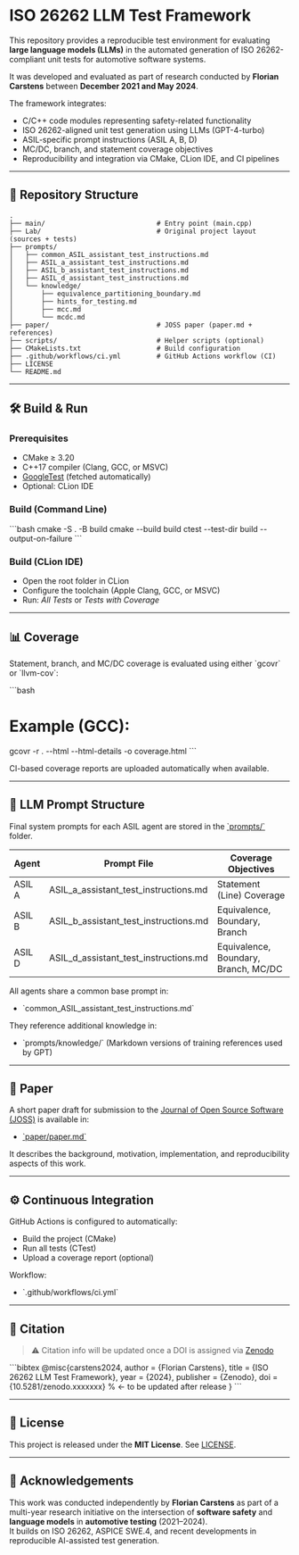 # ISO 26262 LLM Test Framework

This repository provides a reproducible test environment for evaluating **large language models (LLMs)** in the automated generation of ISO 26262-compliant unit tests for automotive software systems.

It was developed and evaluated as part of research conducted by **Florian Carstens** between **December 2021 and May 2024**.

The framework integrates:
- C/C++ code modules representing safety-related functionality
- ISO 26262-aligned unit test generation using LLMs (GPT-4-turbo)
- ASIL-specific prompt instructions (ASIL A, B, D)
- MC/DC, branch, and statement coverage objectives
- Reproducibility and integration via CMake, CLion IDE, and CI pipelines

---

## 📁 Repository Structure
```text
.
├── main/                            # Entry point (main.cpp)
├── Lab/                             # Original project layout (sources + tests)
├── prompts/
│   ├── common_ASIL_assistant_test_instructions.md
│   ├── ASIL_a_assistant_test_instructions.md
│   ├── ASIL_b_assistant_test_instructions.md
│   ├── ASIL_d_assistant_test_instructions.md
│   └── knowledge/
│       ├── equivalence_partitioning_boundary.md
│       ├── hints_for_testing.md
│       ├── mcc.md
│       └── mcdc.md
├── paper/                           # JOSS paper (paper.md + references)
├── scripts/                         # Helper scripts (optional)
├── CMakeLists.txt                   # Build configuration
├── .github/workflows/ci.yml         # GitHub Actions workflow (CI)
├── LICENSE
└── README.md
```
---

## 🛠️ Build & Run

### Prerequisites

- CMake ≥ 3.20
- C++17 compiler (Clang, GCC, or MSVC)
- [GoogleTest](https://github.com/google/googletest) (fetched automatically)
- Optional: CLion IDE

### Build (Command Line)

\`\`\`bash
cmake -S . -B build
cmake --build build
ctest --test-dir build --output-on-failure
\`\`\`

### Build (CLion IDE)

- Open the root folder in CLion
- Configure the toolchain (Apple Clang, GCC, or MSVC)
- Run: *All Tests* or *Tests with Coverage*

---

## 📊 Coverage

Statement, branch, and MC/DC coverage is evaluated using either \`gcovr\` or \`llvm-cov\`:

\`\`\`bash
# Example (GCC):
gcovr -r . --html --html-details -o coverage.html
\`\`\`

CI-based coverage reports are uploaded automatically when available.

---

## 🧠 LLM Prompt Structure

Final system prompts for each ASIL agent are stored in the [\`prompts/\`](prompts/) folder.

| Agent   | Prompt File                          | Coverage Objectives               |
|---------|--------------------------------------|------------------------------------|
| ASIL A  | ASIL_a_assistant_test_instructions.md | Statement (Line) Coverage          |
| ASIL B  | ASIL_b_assistant_test_instructions.md | Equivalence, Boundary, Branch      |
| ASIL D  | ASIL_d_assistant_test_instructions.md | Equivalence, Boundary, Branch, MC/DC |

All agents share a common base prompt in:
- \`common_ASIL_assistant_test_instructions.md\`

They reference additional knowledge in:
- \`prompts/knowledge/\` (Markdown versions of training references used by GPT)

---

## 📰 Paper

A short paper draft for submission to the [Journal of Open Source Software (JOSS)](https://joss.theoj.org/) is available in:

- [\`paper/paper.md\`](paper/paper.md)

It describes the background, motivation, implementation, and reproducibility aspects of this work.

---

## ⚙️ Continuous Integration

GitHub Actions is configured to automatically:

- Build the project (CMake)
- Run all tests (CTest)
- Upload a coverage report (optional)

Workflow:  
- \`.github/workflows/ci.yml\`

---

## 📌 Citation

> ⚠️ Citation info will be updated once a DOI is assigned via [Zenodo](https://zenodo.org/)

\`\`\`bibtex
@misc{carstens2024,
  author       = {Florian Carstens},
  title        = {ISO 26262 LLM Test Framework},
  year         = {2024},
  publisher    = {Zenodo},
  doi          = {10.5281/zenodo.xxxxxxx}  % ← to be updated after release
}
\`\`\`

---

## 📜 License

This project is released under the **MIT License**. See [LICENSE](LICENSE).

---

## 🙏 Acknowledgements

This work was conducted independently by **Florian Carstens** as part of a multi-year research initiative on the intersection of **software safety** and **language models** in **automotive testing** (2021–2024).  
It builds on ISO 26262, ASPICE SWE.4, and recent developments in reproducible AI-assisted test generation.
